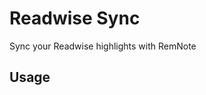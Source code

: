 # Readwise Sync

Sync your Readwise highlights with RemNote

## Usage

<!-- TODO: Describe usage -->

<!-- ignore-after -->

